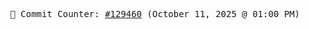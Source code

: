 <p align="center">
    <samp>
        📮 Commit Counter: <a href="https://github.com/Javascript-void0/Javascript-void0/commits/main">#129460</a> (October 11, 2025 @ 01:00 PM)
    </samp>
</p>